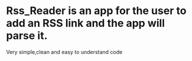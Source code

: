 # Rss_Reader is an app for the user to add an RSS link and the app will parse it.
Very simple,clean and easy to understand code
